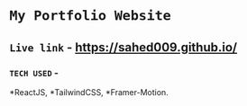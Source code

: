 # `My Portfolio Website`

## `Live link` - https://sahed009.github.io/

### `TECH USED` -

*ReactJS,
*TailwindCSS,
*Framer-Motion.
